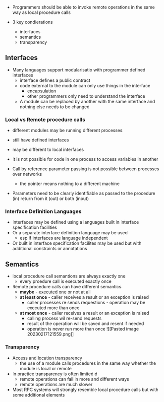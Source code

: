 
- Programmers should be able to invoke remote operations in the same way as local procedure calls

- 3 key condierations
	- interfaces
	- semantics
	- transparency 

## Interfaces 

- Many languages support modularisatio with programmer defined interfaces
	- interface defines a public contract
	- code external to the module can only use things in the interface
		- encapsulation
		- other programmers only need to understand the interface 
	- A module can be replaced by another with the same interface and nothing else needs to be changed 

### Local vs Remote procedure calls 

- different modules may be running different processes
- still have defined interfaces
- may be different to local interfaces 

- It is not possible for code in one process to access variables in another

- Call by reference parameter passing is not possible between processes over networks
	- the pointer means nothing to a different machine 
- Parameters need to be clearly identifiable as passed to the procedure (in) return from it (out) or both (inout) 

### Interface Definition Languages
- Interfaces may be defined using a languages built in interface specification facilities 
- Or a separate interface definition language may be used
	- esp if interfaces are language independent
- Or built in interface specification facilites may be used but with additional constraints or annotations 

## Semantics 

- local procedure call semantions are always exactly one
	- every proedure call is executed exactly once
- Remote procedure calls can have different semantics
	- **maybe** - executed one or not at all
	- **at least once** - caller receives a result or an exception is raised
		- caller processes re sends requestions - operation may be executed more than once 
	- **at most once** - caller receives a result or an exception is raised
		- calling process wil re-send requests
		- result of the operation will be saved and resent if needed
		- operation is never run more than once
![[Pasted image 20230217121559.png]]

### Transparency 

- Access and location transparency
	- the use of a module calls procedures in the same way whether the module is local or remote 
- In practice transparency is often limited d
	- remote operations can fail in more and different ways 
	- remote operations are much slower 
- Most RPC systems will strongly resemble local procedure calls but with some additional elements 
